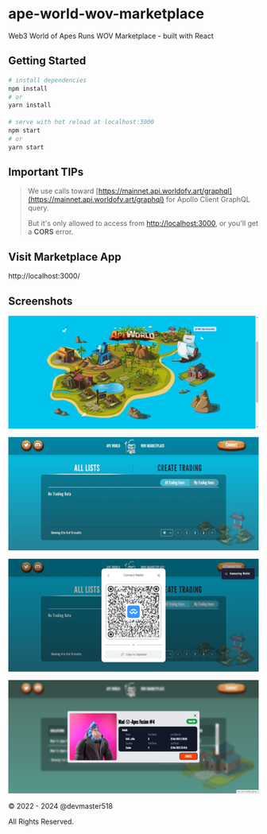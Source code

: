 # ape-world-wov-marketplace

Web3 World of Apes Runs WOV Marketplace - built with React

## Getting Started

```bash
# install dependencies
npm install
# or
yarn install

# serve with hot reload at localhost:3000
npm start
# or
yarn start
```

## Important TIPs

> We use calls toward [https://mainnet.api.worldofv.art/graphql](https://mainnet.api.worldofv.art/graphql) for Apollo Client GraphQL query.
>
> But it's only allowed to access from [http://localhost:3000](http://localhost:3000), or you'll get a **CORS** error.

## Visit Marketplace App

http://localhost:3000/

## Screenshots

![ApeWorld screenshot01](screenshots/ape_01.png)

![ApeWorld screenshot01](screenshots/ape_02.png)

![ApeWorld screenshot01](screenshots/ape_03.png)

![ApeWorld screenshot01](screenshots/ape_04.png)

&copy; 2022 - 2024 @devmaster518

All Rights Reserved.
